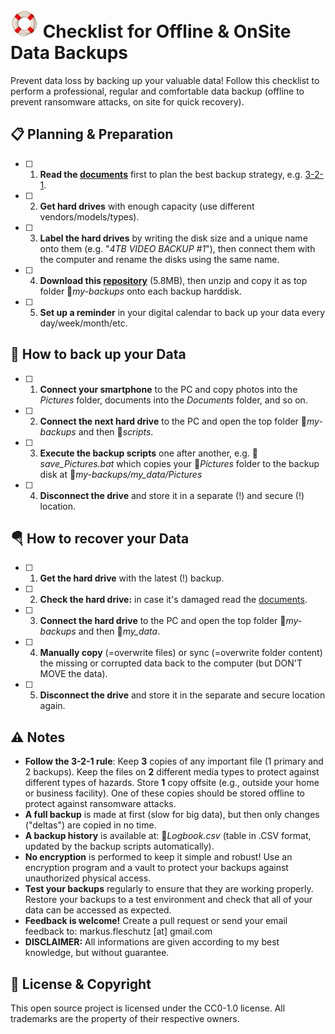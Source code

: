 ![image](folder.jpg) Checklist for Offline & OnSite Data Backups
================================================================
Prevent data loss by backing up your valuable data! Follow this checklist to perform a professional, regular and comfortable data backup (offline to prevent ransomware attacks, on site for quick recovery).

📋 Planning & Preparation
--------------------------
- [ ] 1. **Read the [documents](docs/)** first to plan the best backup strategy, e.g. [3-2-1](docs/3-2-1_Backup_Strategy.md).
- [ ] 2. **Get hard drives** with enough capacity (use different vendors/models/types).
- [ ] 3. **Label the hard drives** by writing the disk size and a unique name onto them (e.g. "*4TB VIDEO BACKUP #1*"), then connect them with the computer and rename the disks using the same name.
- [ ] 4. **Download this [repository](https://github.com/fleschutz/my-backups/archive/refs/tags/v0.2.zip)** (5.8MB), then unzip and copy it as top folder 📁*my-backups* onto each backup harddisk.
- [ ] 5. **Set up a reminder** in your digital calendar to back up your data every day/week/month/etc.

💾 How to back up your Data
----------------------------
- [ ] 1. **Connect your smartphone** to the PC and copy photos into the *Pictures* folder, documents into the *Documents* folder, and so on.
- [ ] 2. **Connect the next hard drive** to the PC and open the top folder 📁*my-backups* and then 📁*scripts*.
- [ ] 3. **Execute the backup scripts** one after another, e.g. 📄*save_Pictures.bat* which copies your 📁*Pictures* folder to the backup disk at 📁*my-backups/my_data/Pictures*
- [ ] 4. **Disconnect the drive** and store it in a separate (!) and secure (!) location.

🪂 How to recover your Data
---------------------------
- [ ] 1. **Get the hard drive** with the latest (!) backup.
- [ ] 2. **Check the hard drive:** in case it's damaged read the [documents](docs/).
- [ ] 3. **Connect the hard drive** to the PC and open the top folder 📁*my-backups* and then 📁*my_data*.
- [ ] 4. **Manually copy** (=overwrite files) or sync (=overwrite folder content) the missing or corrupted data back to the computer (but DON'T MOVE the data).
- [ ] 5. **Disconnect the drive** and store it in the separate and secure location again.

⚠️ Notes
---------
* **Follow the 3-2-1 rule**: Keep **3** copies of any important file (1 primary and 2 backups). Keep the files on **2** different media types to protect against different types of hazards. Store **1** copy offsite (e.g., outside your home or business facility). One of these copies should be stored offline to protect against ransomware attacks.
* **A full backup** is made at first (slow for big data), but then only changes ("deltas") are copied in no time.
* **A backup history** is available at: 📄*Logbook.csv* (table in .CSV format, updated by the backup scripts automatically).
* **No encryption** is performed to keep it simple and robust! Use an encryption program and a vault to protect your backups against unauthorized physical access.
* **Test your backups** regularly to ensure that they are working properly. Restore your backups to a test environment and check that all of your data can be accessed as expected.
* **Feedback is welcome!** Create a pull request or send your email feedback to: markus.fleschutz [at] gmail.com
* **DISCLAIMER:** All informations are given according to my best knowledge, but without guarantee.

🤝 License & Copyright
-----------------------
This open source project is licensed under the CC0-1.0 license. All trademarks are the property of their respective owners.
